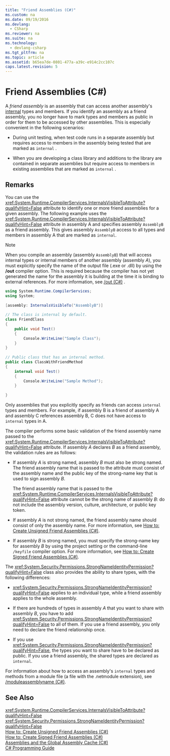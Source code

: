 ```yaml
---
title: "Friend Assemblies (C#)"
ms.custom: na
ms.date: 09/19/2016
ms.devlang: 
  - CSharp
ms.reviewer: na
ms.suite: na
ms.technology: 
  - devlang-csharp
ms.tgt_pltfrm: na
ms.topic: article
ms.assetid: b65ea7de-0801-477a-a39c-e914c2cc107c
caps.latest.revision: 5
---
```

# Friend Assemblies (C#)
A *friend assembly* is an assembly that can access another assembly's [internal](../vs140/internal--C#-Reference-.md) types and members. If you identify an assembly as a friend assembly, you no longer have to mark types and members as public in order for them to be accessed by other assemblies. This is especially convenient in the following scenarios:  
  
-   During unit testing, when test code runs in a separate assembly but requires access to members in the assembly being tested that are marked as `internal` .  
  
-   When you are developing a class library and additions to the library are contained in separate assemblies but require access to members in existing assemblies that are marked as `internal` .  
  
## Remarks  
 You can use the <xref:System.Runtime.CompilerServices.InternalsVisibleToAttribute?qualifyHint=False> attribute to identify one or more friend assemblies for a given assembly. The following example uses the <xref:System.Runtime.CompilerServices.InternalsVisibleToAttribute?qualifyHint=False> attribute in assembly A and specifies assembly `AssemblyB` as a friend assembly. This gives assembly `AssemblyB` access to all types and members in assembly A that are marked as `internal`.  
  
> [!NOTE]
>  When you compile an assembly (assembly `AssemblyB`) that will access internal types or internal members of another assembly (assembly *A*), you must explicitly specify the name of the output file (.exe or .dll) by using the **/out** compiler option. This is required because the compiler has not yet generated the name for the assembly it is building at the time it is binding to external references. For more information, see [/out (C#)](../Topic/-out%20\(C%23%20Compiler%20Options\).md) .  
  
```c#  
using System.Runtime.CompilerServices;  
using System;  
  
[assembly: InternalsVisibleTo("AssemblyB")]  
  
// The class is internal by default.  
class FriendClass  
{  
    public void Test()  
    {  
        Console.WriteLine("Sample Class");  
    }  
}  
  
// Public class that has an internal method.  
public class ClassWithFriendMethod  
{  
    internal void Test()  
    {  
        Console.WriteLine("Sample Method");  
    }  
  
}  
```  
  
 Only assemblies that you explicitly specify as friends can access `internal` types and members. For example, if assembly B is a friend of assembly A and assembly C references assembly B, C does not have access to `internal` types in A.  
  
 The compiler performs some basic validation of the friend assembly name passed to the <xref:System.Runtime.CompilerServices.InternalsVisibleToAttribute?qualifyHint=False> attribute. If assembly *A* declares *B* as a friend assembly, the validation rules are as follows:  
  
-   If assembly *A* is strong named, assembly *B* must also be strong named. The friend assembly name that is passed to the attribute must consist of the assembly name and the public key of the strong-name key that is used to sign assembly *B*.  
  
     The friend assembly name that is passed to the <xref:System.Runtime.CompilerServices.InternalsVisibleToAttribute?qualifyHint=False> attribute cannot be the strong name of assembly *B*: do not include the assembly version, culture, architecture, or public key token.  
  
-   If assembly *A* is not strong named, the friend assembly name should consist of only the assembly name. For more information, see [How to: Create Unsigned Friend Assemblies (C#)](../Topic/How%20to:%20Create%20Unsigned%20Friend%20Assemblies%20\(C%23\).md).  
  
-   If assembly *B* is strong named, you must specify the strong-name key for assembly *B* by using the project setting or the command-line `/keyfile` compiler option. For more information, see [How to: Create Signed Friend Assemblies (C#)](../Topic/How%20to:%20Create%20Signed%20Friend%20Assemblies%20\(C%23\).md).  
  
 The <xref:System.Security.Permissions.StrongNameIdentityPermission?qualifyHint=False> class also provides the ability to share types, with the following differences:  
  
-   <xref:System.Security.Permissions.StrongNameIdentityPermission?qualifyHint=False> applies to an individual type, while a friend assembly applies to the whole assembly.  
  
-   If there are hundreds of types in assembly *A* that you want to share with assembly *B*, you have to add <xref:System.Security.Permissions.StrongNameIdentityPermission?qualifyHint=False> to all of them. If you use a friend assembly, you only need to declare the friend relationship once.  
  
-   If you use <xref:System.Security.Permissions.StrongNameIdentityPermission?qualifyHint=False>, the types you want to share have to be declared as public. If you use a friend assembly, the shared types are declared as `internal`.  
  
 For information about how to access an assembly's `internal` types and methods from a module file (a file with the .netmodule extension), see [/moduleassemblyname (C#)](../vs140/-moduleassemblyname--C#-Compiler-Option-.md).  
  
## See Also  
 <xref:System.Runtime.CompilerServices.InternalsVisibleToAttribute?qualifyHint=False>   
 <xref:System.Security.Permissions.StrongNameIdentityPermission?qualifyHint=False>   
 [How to: Create Unsigned Friend Assemblies (C#)](../Topic/How%20to:%20Create%20Unsigned%20Friend%20Assemblies%20\(C%23\).md)   
 [How to: Create Signed Friend Assemblies (C#)](../Topic/How%20to:%20Create%20Signed%20Friend%20Assemblies%20\(C%23\).md)   
 [Assemblies and the Global Assembly Cache (C#)](../Topic/Assemblies%20and%20the%20Global%20Assembly%20Cache%20\(C%23\).md)   
 [C# Programming Guide](../vs140/C#-Programming-Guide.md)